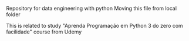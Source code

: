 Repository for data engineering with python
Moving this file from local folder

This is related to study "Aprenda Programação em Python 3 do zero com facilidade" course from Udemy 